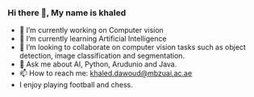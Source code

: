 ### Hi there 👋, My name is khaled 



- 🔭 I’m currently working on Computer vision
- 🌱 I’m currently learning Artificial Intelligence
- 👯 I’m looking to collaborate on computer vision tasks such as object detection, image classification and segmentation.
- 💬 Ask me about AI, Python, Arudunio and Java.
- 📫 How to reach me: khaled.dawoud@mbzuai.ac.ae
- I enjoy playing football and chess.


